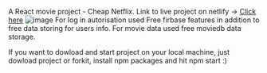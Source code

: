 A React movie project - Cheap Netflix.
Link to live project on netlify -> [Click here]('https://cheap-netflix.netlify.app/')
![image](https://user-images.githubusercontent.com/82774076/210169176-00fe62f4-c5bb-462d-a10c-7dd15ad5550f.png)
For log in autorisation used Free firbase features in addition to free data storing for users info.
For movie data used free moviedb data storage.

If you want to dowload and start project on your local machine, just dowload project or forkit, install npm packages and hit npm start :)
